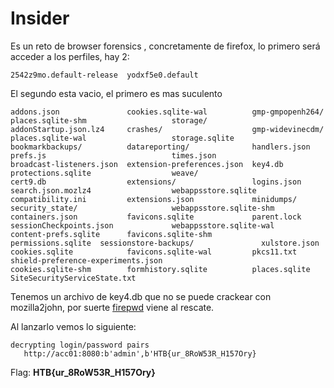 # Insider

Es un reto de browser forensics , concretamente de firefox, lo primero será acceder a los perfiles, hay 2:
```
2542z9mo.default-release  yodxf5e0.default
```
El segundo esta vacio, el primero es mas suculento
```
addons.json               cookies.sqlite-wal          gmp-gmpopenh264/    places.sqlite-shm                   storage/
addonStartup.json.lz4     crashes/                    gmp-widevinecdm/    places.sqlite-wal                   storage.sqlite
bookmarkbackups/          datareporting/              handlers.json       prefs.js                            times.json
broadcast-listeners.json  extension-preferences.json  key4.db             protections.sqlite                  weave/
cert9.db                  extensions/                 logins.json         search.json.mozlz4                  webappsstore.sqlite
compatibility.ini         extensions.json             minidumps/          security_state/                     webappsstore.sqlite-shm
containers.json           favicons.sqlite             parent.lock         sessionCheckpoints.json             webappsstore.sqlite-wal
content-prefs.sqlite      favicons.sqlite-shm         permissions.sqlite  sessionstore-backups/               xulstore.json
cookies.sqlite            favicons.sqlite-wal         pkcs11.txt          shield-preference-experiments.json
cookies.sqlite-shm        formhistory.sqlite          places.sqlite       SiteSecurityServiceState.txt
```
Tenemos un archivo de key4.db que no se puede crackear con mozilla2john, por suerte [firepwd](https://github.com/lclevy/firepwd) viene al rescate. 

Al lanzarlo vemos lo siguiente:
```
decrypting login/password pairs
   http://acc01:8080:b'admin',b'HTB{ur_8RoW53R_H157Ory}
```
Flag: **HTB{ur_8RoW53R_H157Ory}**
